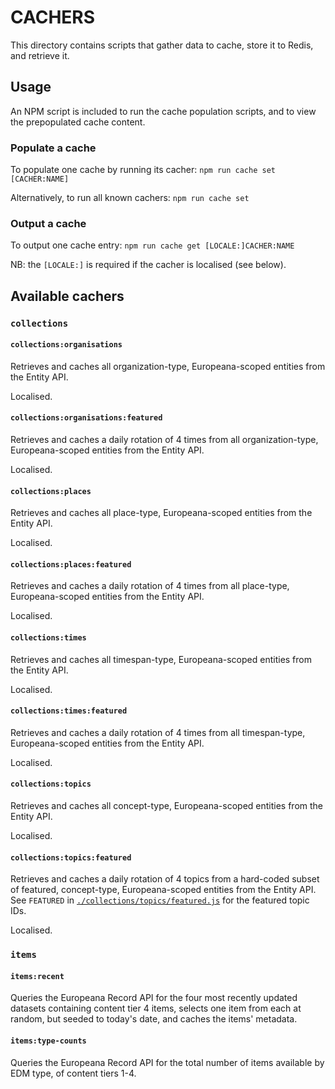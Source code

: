 # CACHERS

This directory contains scripts that gather data to cache, store it to Redis,
and retrieve it.

## Usage

An NPM script is included to run the cache population scripts, and to view
the prepopulated cache content.

### Populate a cache

To populate one cache by running its cacher:
`npm run cache set [CACHER:NAME]`

Alternatively, to run all known cachers:
`npm run cache set`

### Output a cache

To output one cache entry:
`npm run cache get [LOCALE:]CACHER:NAME`

NB: the `[LOCALE:]` is required if the cacher is localised (see below).

## Available cachers

### `collections`

#### `collections:organisations`
Retrieves and caches all organization-type, Europeana-scoped entities from the
Entity API.

Localised.

#### `collections:organisations:featured`
Retrieves and caches a daily rotation of 4 times from all organization-type,
Europeana-scoped entities from the Entity API.

Localised.

#### `collections:places`
Retrieves and caches all place-type, Europeana-scoped entities from the
Entity API.

Localised.

#### `collections:places:featured`
Retrieves and caches a daily rotation of 4 times from all place-type,
Europeana-scoped entities from the Entity API.

Localised.

#### `collections:times`
Retrieves and caches all timespan-type, Europeana-scoped entities from the
Entity API.

Localised.

#### `collections:times:featured`
Retrieves and caches a daily rotation of 4 times from all timespan-type,
Europeana-scoped entities from the Entity API.

Localised.

#### `collections:topics`
Retrieves and caches all concept-type, Europeana-scoped entities from the
Entity API.

Localised.

#### `collections:topics:featured`
Retrieves and caches a daily rotation of 4 topics from a hard-coded subset of
featured, concept-type, Europeana-scoped entities from the Entity API. See
`FEATURED` in [`./collections/topics/featured.js`](./collections/topics/featured.js)
for the featured topic IDs.

Localised.

### `items`

#### `items:recent`
Queries the Europeana Record API for the four most recently updated datasets
containing content tier 4 items, selects one item from each at random, but
seeded to today's date, and caches the items' metadata.

#### `items:type-counts`
Queries the Europeana Record API for the total number of items available by EDM
type, of content tiers 1-4.
